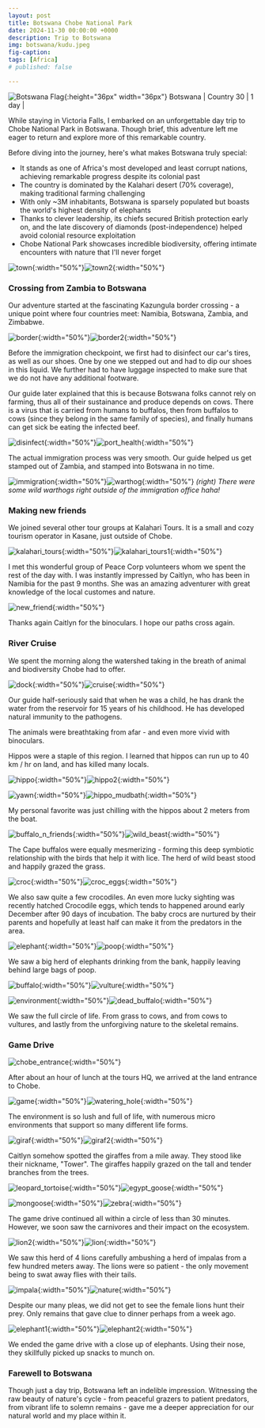 ```yaml
---
layout: post
title: Botswana Chobe National Park
date: 2024-11-30 00:00:00 +0000
description: Trip to Botswana
img: botswana/kudu.jpeg 
fig-caption:
tags: [Africa] 
# published: false

---
```


![Botswana Flag]({{site.baseurl}}/assets/img/flags/4x3/bw.svg){:height="36px" width="36px"} Botswana \| Country 30 \| 1 day \|

While staying in Victoria Falls, I embarked on an unforgettable day trip to Chobe National Park in Botswana. Though brief, this adventure left me eager to return and explore more of this remarkable country.

Before diving into the journey, here's what makes Botswana truly special:
* It stands as one of Africa's most developed and least corrupt nations, achieving remarkable progress despite its colonial past
* The country is dominated by the Kalahari desert (70% coverage), making traditional farming challenging
* With only ~3M inhabitants, Botswana is sparsely populated but boasts the world's highest density of elephants
* Thanks to clever leadership, its chiefs secured British protection early on, and the late discovery of diamonds (post-independence) helped avoid colonial resource exploitation
* Chobe National Park showcases incredible biodiversity, offering intimate encounters with nature that I'll never forget

![town]({{site.baseurl}}/assets/img/botswana/town.jpeg){:width="50%"}![town2]({{site.baseurl}}/assets/img/botswana/town2.jpeg){:width="50%"}

### Crossing from Zambia to Botswana 

Our adventure started at the fascinating Kazungula border crossing - a unique point where four countries meet: Namibia, Botswana, Zambia, and Zimbabwe. 

![border]({{site.baseurl}}/assets/img/botswana/border.jpeg){:width="50%"}![border2]({{site.baseurl}}/assets/img/botswana/border2.jpeg){:width="50%"}

Before the immigration checkpoint, we first had to disinfect our car's tires, as well as our shoes. One by one we stepped out and had to dip our shoes in this liquid. We further had to have luggage inspected to make sure that we do not have any additional footware. 

Our guide later explained that this is because Botswana folks cannot rely on farming, thus all of their sustainance and produce depends on cows. There is a virus that is carried from humans to buffalos, then from buffalos to cows (since they belong in the same family of species), and finally humans can get sick be eating the infected beef. 

![disinfect]({{site.baseurl}}/assets/img/botswana/disinfect.jpeg){:width="50%"}![port_health]({{site.baseurl}}/assets/img/botswana/port_health.jpeg){:width="50%"}

The actual immigration process was very smooth. Our guide helped us get stamped out of Zambia, and stamped into Botswana in no time. 

![immigration]({{site.baseurl}}/assets/img/botswana/immigration.jpeg){:width="50%"}![warthog]({{site.baseurl}}/assets/img/botswana/warthog.jpeg){:width="50%"}
*(right) There were some wild warthogs right outside of the immigration office haha!*

### Making new friends

We joined several other tour groups at Kalahari Tours. It is a small and cozy tourism operator in Kasane, just outside of Chobe. 

![kalahari_tours]({{site.baseurl}}/assets/img/botswana/kalahari_tours.jpeg){:width="50%"}![kalahari_tours1]({{site.baseurl}}/assets/img/botswana/kalahari_tours1.jpeg){:width="50%"}

I met this wonderful group of Peace Corp volunteers whom we spent the rest of the day with. I was instantly impressed by Caitlyn, who has been in Namibia for the past 9 months. She was an amazing adventurer with great knowledge of the local customes and nature. 

![new_friend]({{site.baseurl}}/assets/img/botswana/new_friend.jpeg){:width="50%"}

Thanks again Caitlyn for the binoculars. I hope our paths cross again. 

### River Cruise

We spent the morning along the watershed taking in the breath of animal and biodiversity Chobe had to offer. 

![dock]({{site.baseurl}}/assets/img/botswana/dock.jpeg){:width="50%"}![cruise]({{site.baseurl}}/assets/img/botswana/cruise.jpeg){:width="50%"}

Our guide half-seriously said that when he was a child, he has drank the water from the reservoir for 15 years of his childhood. He has developed natural immunity to the pathogens. 

The animals were breathtaking from afar - and even more vivid with binoculars.

Hippos were a staple of this region. I learned that hippos can run up to 40 km / hr on land, and has killed many locals. 

![hippo]({{site.baseurl}}/assets/img/botswana/hippo.jpeg){:width="50%"}![hippo2]({{site.baseurl}}/assets/img/botswana/hippo2.jpeg){:width="50%"}

![yawn]({{site.baseurl}}/assets/img/botswana/yawn.jpeg){:width="50%"}![hippo_mudbath]({{site.baseurl}}/assets/img/botswana/hippo_mudbath.jpeg){:width="50%"}

My personal favorite was just chilling with the hippos about 2 meters from the boat.

![buffalo_n_friends]({{site.baseurl}}/assets/img/botswana/buffalo_n_friends.jpeg){:width="50%"}![wild_beast]({{site.baseurl}}/assets/img/botswana/wild_beast.jpeg){:width="50%"}

The Cape buffalos were equally mesmerizing - forming this deep symbiotic relationship with the birds that help it with lice. The herd of wild beast stood and happily grazed the grass.  

![croc]({{site.baseurl}}/assets/img/botswana/croc.jpeg){:width="50%"}![croc_eggs]({{site.baseurl}}/assets/img/botswana/croc_eggs.jpeg){:width="50%"}

We also saw quite a few crocodiles. An even more lucky sighting was recently hatched Crocodile eggs, which tends to happened around early December after 90 days of incubation. The baby crocs are nurtured by their parents and hopefully at least half can make it from the predators in the area. 

![elephant]({{site.baseurl}}/assets/img/botswana/elephant.jpeg){:width="50%"}![poop]({{site.baseurl}}/assets/img/botswana/poop.jpeg){:width="50%"}

We saw a big herd of elephants drinking from the bank, happily leaving behind large bags of poop. 

![buffalo]({{site.baseurl}}/assets/img/botswana/buffalo.jpeg){:width="50%"}![vulture]({{site.baseurl}}/assets/img/botswana/vulture.jpeg){:width="50%"}

![environment]({{site.baseurl}}/assets/img/botswana/environment.jpeg){:width="50%"}![dead_buffalo]({{site.baseurl}}/assets/img/botswana/dead_buffalo.jpeg){:width="50%"}

We saw the full circle of life. From grass to cows, and from cows to vultures, and lastly from the unforgiving nature to the skeletal remains.

### Game Drive

![chobe_entrance]({{site.baseurl}}/assets/img/botswana/chobe_entrance.jpeg){:width="50%"}

After about an hour of lunch at the tours HQ, we arrived at the land entrance to Chobe. 

![game]({{site.baseurl}}/assets/img/botswana/game.jpeg){:width="50%"}![watering_hole]({{site.baseurl}}/assets/img/botswana/watering_hole.jpeg){:width="50%"}

The environment is so lush and full of life, with numerous micro environments that support so many different life forms. 

![giraf]({{site.baseurl}}/assets/img/botswana/giraf.jpeg){:width="50%"}![giraf2]({{site.baseurl}}/assets/img/botswana/giraf2.jpeg){:width="50%"}

Caitlyn somehow spotted the giraffes from a mile away. They stood like their nickname, "Tower". The giraffes happily grazed on the tall and tender branches from the trees.  

![leopard_tortoise]({{site.baseurl}}/assets/img/botswana/leopard_tortoise.jpeg){:width="50%"}![egypt_goose]({{site.baseurl}}/assets/img/botswana/egypt_goose.jpeg){:width="50%"}

![mongoose]({{site.baseurl}}/assets/img/botswana/mongoose.jpeg){:width="50%"}![zebra]({{site.baseurl}}/assets/img/botswana/zebra.jpeg){:width="50%"}

The game drive continued all within a circle of less than 30 minutes. However, we soon saw the carnivores and their impact on the ecosystem. 

![lion2]({{site.baseurl}}/assets/img/botswana/lion2.jpeg){:width="50%"}![lion]({{site.baseurl}}/assets/img/botswana/lion.jpeg){:width="50%"}

We saw this herd of 4 lions carefully ambushing a herd of impalas from a few hundred meters away. The lions were so patient - the only movement being to swat away flies with their tails.

![impala]({{site.baseurl}}/assets/img/botswana/impala.jpeg){:width="50%"}![nature]({{site.baseurl}}/assets/img/botswana/nature.jpeg){:width="50%"}

Despite our many pleas, we did not get to see the female lions hunt their prey. Only remains that gave clue to dinner perhaps from a week ago. 

![elephant1]({{site.baseurl}}/assets/img/botswana/elephant1.jpeg){:width="50%"}![elephant2]({{site.baseurl}}/assets/img/botswana/elephant2.jpeg){:width="50%"}

We ended the game drive with a close up of elephants. Using their nose, they skillfully picked up snacks to munch on. 

### Farewell to Botswana 

Though just a day trip, Botswana left an indelible impression. Witnessing the raw beauty of nature's cycle - from peaceful grazers to patient predators, from vibrant life to solemn remains - gave me a deeper appreciation for our natural world and my place within it.
